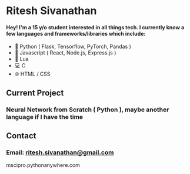 # Ritesh Sivanathan
#### Hey! I'm a 15 y/o student interested in all things tech. I currently know a few languages and frameworks/libraries which include:
- 🐍 Python ( Flask, Tensorflow, PyTorch, Pandas )
- 📜 Javascript ( React, Node.js, Express.js )
- 🔵 Lua
- 💻 C
- 🌐 HTML / CSS

## Current Project
### Neural Network from Scratch ( Python ), maybe another language if I have the time

## Contact
### Email: ritesh.sivanathan@gmail.com

mscipro.pythonanywhere.com
